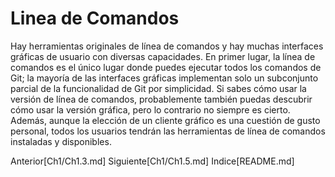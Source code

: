 # Linea de Comandos
Hay herramientas originales de línea de comandos y hay muchas interfaces gráficas de usuario con diversas capacidades. En primer lugar, la línea de comandos es el único lugar donde puedes ejecutar todos los comandos de Git; la mayoría de las interfaces gráficas implementan solo un subconjunto parcial de la funcionalidad de Git por simplicidad. Si sabes cómo usar la versión de línea de comandos, probablemente también puedas descubrir cómo usar la versión gráfica, pero lo contrario no siempre es cierto. Además, aunque la elección de un cliente gráfico es una cuestión de gusto personal, todos los usuarios tendrán las herramientas de línea de comandos instaladas y disponibles.

Anterior[Ch1/Ch1.3.md]
Siguiente[Ch1/Ch1.5.md]
Indice[README.md]